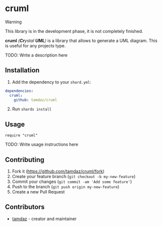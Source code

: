 # cruml

> [!WARNING]
> This library is in the development phase, it is not completely finished.

**cruml** *(**Cr**ystal **UML**)* is a library that allows to generate a UML diagram.
This is useful for any projects type.

TODO: Write a description here

## Installation

1. Add the dependency to your `shard.yml`:

```yaml
dependencies:
  cruml:
    github: tamdaz/cruml
```

2. Run `shards install`

## Usage

```crystal
require "cruml"
```

TODO: Write usage instructions here

## Contributing

1. Fork it (<https://github.com/tamdaz/cruml/fork>)
2. Create your feature branch (`git checkout -b my-new-feature`)
3. Commit your changes (`git commit -am 'Add some feature'`)
4. Push to the branch (`git push origin my-new-feature`)
5. Create a new Pull Request

## Contributors

- [tamdaz](https://github.com/tamdaz) - creator and maintainer
